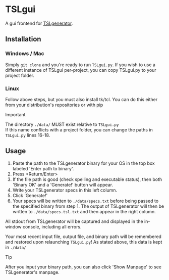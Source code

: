 # TSLgui

A gui frontend for [TSLgenerator](https://github.com/alexorso/tslgenerator/).

## Installation

### Windows / Mac

Simply `git clone` and you're ready to run `TSLgui.py`. If you wish to use a
different instance of TSLgui per-project, you can copy TSLgui.py to your
project folder.

### Linux

Follow above steps, but you must also install tk/tcl. You can do this
either from your distribution's repositories or with pip

> [!IMPORTANT]
> The directory `./data/` MUST exist relative to `TSLgui.py`  
> If this name conflicts with a project folder, you can change the paths in
> `TSLgui.py` lines 16-18.

## Usage

1. Paste the path to the TSLgenerator binary for your OS in the top box labeled
   'Enter path to binary'.
2. Press <Return/Enter>
3. If the file path is good (check spelling and executable status),
   then both 'Binary OK' and a 'Generate!' button will appear.
4. Write your TSLgenerator specs in this left column.
5. Click 'Generate!'
6. Your specs will be written to `./data/specs.txt` before being passed to the
   specified binary from step 1. The output of TSLgenerator will then be written
   to `./data/specs.tsl.txt` and then appear in the right column.

All stdout from TSLgenerator will be captured and displayed in
the in-window console, including all errors.

Your most recent input file, output file, and binary path will be
remembered and restored upon relaunching `TSLgui.py`! As stated above, this
data is kept in `./data/`

> [!TIP]
> After you input your binary path, you can also click 'Show Manpage' to
> see TSLgenerator's manpage.
